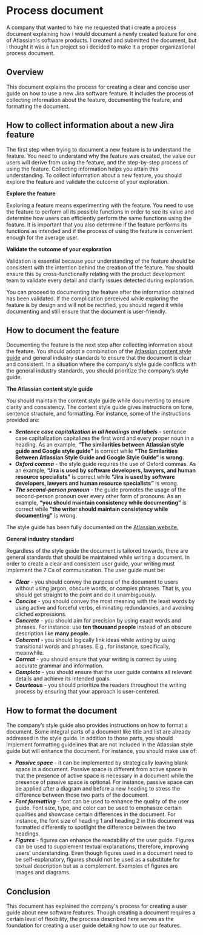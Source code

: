 # Process document 
A company that wanted to hire me requested that i create a process document explaining how i would document a newly created feature for one of Atlassian's software products. I created and submitted the document, but i thought it was a fun project so i decided to make it a proper organizational process document. 
## Overview 
This document explains the process for creating a clear and concise user guide on how to use a new Jira software feature. It includes the process of collecting information about the feature, documenting the feature, and formatting the document.
## How to collect information about a new Jira feature
The first step when trying to document a new feature is to understand the feature. You need to understand why the feature was created, the value our users will derive from using the feature, and the step-by-step process of using the feature. Collecting information helps you attain this understanding. To collect information about a new feature, you should explore the feature and validate the outcome of your exploration.

**Explore the feature**   

Exploring a feature means experimenting with the feature. You need to use the feature to perform all its possible functions in order to see its value and determine how users can efficiently perform the same functions using the feature. It is important that you also determine if the feature performs its functions as intended and if the process of using the feature is convenient enough for the average user.

**Validate the outcome of your exploration** 

Validation is essential because your understanding of the feature should be consistent with the intention behind the creation of the feature. You should ensure this by cross-functionally relating with the product development team to validate every detail and clarify issues detected during exploration.

You can proceed to documenting the feature after the information obtained has been validated. If the complication perceived while exploring the feature is by design and will not be rectified, you should regard it while documenting and still ensure that the document is user-friendly.
## How to document the feature
Documenting the feature is the next step after collecting information about the feature. You should adopt a combination of the [Atlassian content style guide](https://atlassian.design/content) and general industry standards to ensure that the document is clear and consistent. In a situation where the company’s style guide conflicts with the general industry standards, you should prioritize the company’s style guide.

**The Atlassian content style guide**

You should maintain the content style guide while documenting to ensure clarity and consistency. The content style guide gives instructions on tone, sentence structure, and formatting. For instance, some of the instructions provided are:
* ***Sentence case capitalization in all headings and labels*** - sentence case capitalization capitalizes the first word and every proper noun in a heading. As an example, **“The similarities between Atlassian style guide and Google style guide"** is correct while **“The Similarities Between Atlassian Style Guide and Google Style Guide” is wrong.**
* ***Oxford comma*** - the style guide requires the use of Oxford commas. As an example, **“Jira is used by software developers, lawyers, and human resource specialists”** is correct while **“Jira is used by software developers, lawyers and human resource specialists”** is wrong.
* ***The second-person pronoun*** - the guide promotes the usage of the second-person pronoun over every other form of pronouns. As an example, **“you should maintain consistency while documenting”** is correct while **“the writer should maintain consistency while documenting”** is wrong.  

The style guide has been fully documented on the [Atlassian website.](https://atlassian.design/content)

**General industry standard**

Regardless of the style guide the document is tailored towards, there are general standards that should be maintained while writing a document. In order to create a clear and consistent user guide, your writing must implement the 7 Cs of communication. The user guide must be:
* ***Clear*** - you should convey the purpose of the document to users without using jargon, obscure words, or complex phrases. That is, you should get straight to the point and do it unambiguously.
* ***Concise*** - you should convey the most meaning with the least words by using active and forceful verbs, eliminating redundancies, and avoiding cliched expressions.
* ***Concrete*** - you should aim for precision by using exact words and phrases. For instance: use **ten thousand people** instead of an obscure description like **many people.**
* ***Coherent*** - you should logically link ideas while writing by using transitional words and phrases. E.g., for instance, specifically, meanwhile.
* ***Correct*** - you should ensure that your writing is correct by using accurate grammar and information.  
* ***Complete*** - you should ensure that the user guide contains all relevant details and achieve its intended goals.
* ***Courteous*** - you should prioritize the readers throughout the writing process by ensuring that your approach is user-centered.
## How to format the document
The company’s style guide also provides instructions on how to format a document. Some integral parts of a document like title and list are already addressed in the style guide. In addition to those parts, you should implement formatting guidelines that are not included in the Atlassian style guide but will enhance the document. For instance, you should make use of:
* ***Passive space*** - it can be implemented by strategically leaving blank space in a document. Passive space is different from active space in that the presence of active space is necessary in a document while the presence of passive space is optional. For instance, passive space can be applied after a diagram and before a new heading to stress the difference between those two parts of the document.
* ***Font formatting*** - font can be used to enhance the quality of the user guide. Font size, type, and color can be used to emphasize certain qualities and showcase certain differences in the document. For instance, the font size of heading 1 and heading 2 in this document was formatted differently to spotlight the difference between the two headings. 
* ***Figures*** - figures can enhance the readability of the user guide. Figures can be used to supplement textual explanations, therefore, improving users’ understanding. Even though figures used in a document need to be self-explanatory, figures should not be used as a substitute for textual description but as a complement. Examples of figures are images and diagrams. 
## Conclusion 
This document has explained the company's process for creating a user guide about new software features. Though creating a document requires a certain level of flexibility, the process described here serves as the foundation for creating a user guide detailing how to use our features.
